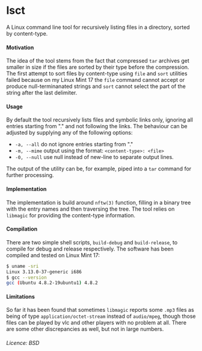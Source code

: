 # lsct
A Linux command line tool for recursively listing files in a directory, sorted by content-type.

#### Motivation
The idea of the tool stems from the fact that compressed ```tar``` archives get smaller in size if the files are sorted by their type before the compression. The first attempt to sort files by content-type using ```file``` and ```sort``` utilities failed because on my Linux Mint 17 the ```file``` command cannot accept or produce null-terminanated strings and ```sort``` cannot select the part of the string after the last delimiter.

#### Usage
By default the tool recursively lists files and symbolic links only, ignoring all entries starting from "." and not following the links. The behaviour can be adjusted by supplying any of the following options:
* ```-a, --all```   do not ignore entries starting from "."
* ```-m, --mime```  output using the format: ```<content-type>: <file>```
* ```-0, --null```  use null instead of new-line to separate output lines.

The output of the utility can be, for example, piped into a ```tar``` command for further processing.

#### Implementation
The implementation is build around ```nftw(3)``` function, filling in a binary tree with the entry names and then traversing the tree. The tool relies on ```libmagic``` for providing the content-type information.

#### Compilation
There are two simple shell scripts, ```build-debug``` and ```build-release```, to compile for debug and release respectively. The software has been compiled and tested on Linux Mint 17:
```bash
$ uname -sri
Linux 3.13.0-37-generic i686
$ gcc --version
gcc (Ubuntu 4.8.2-19ubuntu1) 4.8.2
```

#### Limitations
So far it has been found that sometimes ```libmagic``` reports some ```.mp3``` files as being of type ```application/octet-stream``` instead of ```audio/mpeg```, though those files can be played by vlc and other players with no problem at all. There are some other discrepancies as well, but not in large numbers.

###### Licence: BSD
